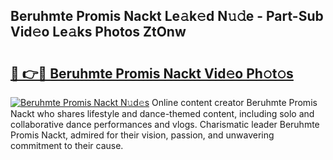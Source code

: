 ## Beruhmte Promis Nackt Le𝚊k𝚎d N𝚞𝚍e - Part-Sub Vid𝚎o Le𝚊ks Photos ZtOnw

# <h2><a href="http://fb8dn3.evod.top/?m=Beruhmte+Promis+Nackt">🔗 👉🔴 Beruhmte Promis Nackt Vid𝚎o Ph𝚘t𝚘s</a></h2>

[![Beruhmte Promis Nackt N𝚞d𝚎s](https://i.imgur.com/8V9OHl7.gif)](http://fb8dn3.evod.top/?m=Beruhmte+Promis+Nackt)
Online content creator Beruhmte Promis Nackt who shares lifestyle and dance-themed content, including solo and collaborative dance performances and vlogs. Charismatic leader Beruhmte Promis Nackt, admired for their vision, passion, and unwavering commitment to their cause. 
